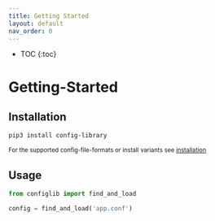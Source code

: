 ```yaml
---
title: Getting Started
layout: default
nav_order: 0
---
```


* TOC
{:toc}

# Getting-Started

## Installation

```bash
pip3 install config-library
```

<small>For the supported config-file-formats or install variants see [installation](../installation/)</small>

## Usage

```python
from configlib import find_and_load

config = find_and_load('app.conf')
```
